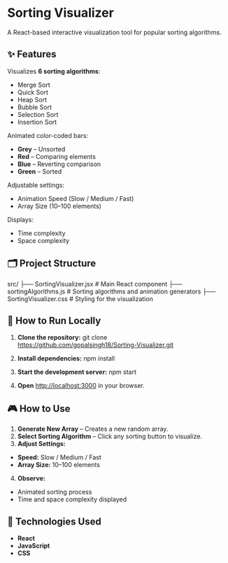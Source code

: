 # Sorting Visualizer

A React-based interactive visualization tool for popular sorting algorithms.

## ✨ Features

 Visualizes **6 sorting algorithms**:
- Merge Sort
- Quick Sort
- Heap Sort
- Bubble Sort
- Selection Sort
- Insertion Sort

 Animated color-coded bars:
- **Grey** – Unsorted
- **Red** – Comparing elements
- **Blue** – Reverting comparison
- **Green** – Sorted

 Adjustable settings:
- Animation Speed (Slow / Medium / Fast)
- Array Size (10–100 elements)

 Displays:
- Time complexity
- Space complexity


## 🗂️ Project Structure
src/
├── SortingVisualizer.jsx # Main React component
├── sortingAlgorithms.js # Sorting algorithms and animation generators
├── SortingVisualizer.css # Styling for the visualization


## 🚀 How to Run Locally

1. **Clone the repository:**  git clone https://github.com/gopalsingh18/Sorting-Visualizer.git

2. **Install dependencies:** npm install

3. **Start the development server:** npm start

4. **Open** [http://localhost:3000](http://localhost:3000) in your browser.

## 🎮 How to Use

1. **Generate New Array** – Creates a new random array.
2. **Select Sorting Algorithm** – Click any sorting button to visualize.
3. **Adjust Settings:**
- **Speed:** Slow / Medium / Fast
- **Array Size:** 10–100 elements
4. **Observe:**
- Animated sorting process
- Time and space complexity displayed

## 🧠 Technologies Used

- **React**
- **JavaScript**
- **CSS**
